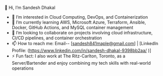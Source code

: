  👋 Hi, I’m Sandesh Dhakal
- 👀 I’m interested in Cloud Computing, DevOps, and Containerization
- 🌱 I’m currently learning AWS, Microsoft Azure, Terraform, Ansible, Docker, GitHub Actions, and MySQL container management
- 💞️ I’m looking to collaborate on projects involving cloud infrastructure, CI/CD pipelines, and container orchestration
- 📫 How to reach me: Email-- [sandesh841maple@gmail.com] | [LinkedIn Profile: (https://www.linkedin.com/in/sandesh-dhakal-9398bb2aa/ )] 
- ⚡ Fun fact: I also work at The Ritz-Carlton, Toronto, as a Server/Bartender and enjoy combining my tech skills with real-world operations
